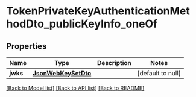 # TokenPrivateKeyAuthenticationMethodDto_publicKeyInfo_oneOf

## Properties

| Name     | Type                                        | Description | Notes             |
| -------- | ------------------------------------------- | ----------- | ----------------- |
| **jwks** | [**JsonWebKeySetDto**](JsonWebKeySetDto.md) |             | [default to null] |

[[Back to Model list]](../README.md#documentation-for-models) [[Back to API list]](../README.md#documentation-for-api-endpoints) [[Back to README]](../README.md)
